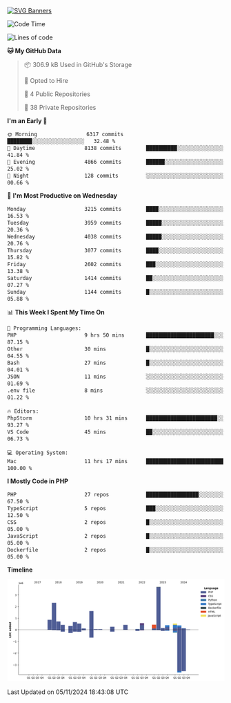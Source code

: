 [![SVG Banners](https://svg-banners.vercel.app/api?type=glitch&text1=Gere_Lajos%F0%9F%92%BB&width=800&height=400)](https://github.com/Akshay090/svg-banners)

<!--START_SECTION:waka-->
![Code Time](http://img.shields.io/badge/Code%20Time-1%2C939%20hrs%2015%20mins-blue)

![Lines of code](https://img.shields.io/badge/From%20Hello%20World%20I%27ve%20Written-14.7%20million%20lines%20of%20code-blue)

**🐱 My GitHub Data** 

> 📦 306.9 kB Used in GitHub's Storage 
 > 
> 💼 Opted to Hire
 > 
> 📜 4 Public Repositories 
 > 
> 🔑 38 Private Repositories 
 > 
**I'm an Early 🐤** 

```text
🌞 Morning                6317 commits        ████████░░░░░░░░░░░░░░░░░   32.48 % 
🌆 Daytime                8138 commits        ██████████░░░░░░░░░░░░░░░   41.84 % 
🌃 Evening                4866 commits        ██████░░░░░░░░░░░░░░░░░░░   25.02 % 
🌙 Night                  128 commits         ░░░░░░░░░░░░░░░░░░░░░░░░░   00.66 % 
```
📅 **I'm Most Productive on Wednesday** 

```text
Monday                   3215 commits        ████░░░░░░░░░░░░░░░░░░░░░   16.53 % 
Tuesday                  3959 commits        █████░░░░░░░░░░░░░░░░░░░░   20.36 % 
Wednesday                4038 commits        █████░░░░░░░░░░░░░░░░░░░░   20.76 % 
Thursday                 3077 commits        ████░░░░░░░░░░░░░░░░░░░░░   15.82 % 
Friday                   2602 commits        ███░░░░░░░░░░░░░░░░░░░░░░   13.38 % 
Saturday                 1414 commits        ██░░░░░░░░░░░░░░░░░░░░░░░   07.27 % 
Sunday                   1144 commits        █░░░░░░░░░░░░░░░░░░░░░░░░   05.88 % 
```


📊 **This Week I Spent My Time On** 

```text
💬 Programming Languages: 
PHP                      9 hrs 50 mins       ██████████████████████░░░   87.15 % 
Other                    30 mins             █░░░░░░░░░░░░░░░░░░░░░░░░   04.55 % 
Bash                     27 mins             █░░░░░░░░░░░░░░░░░░░░░░░░   04.01 % 
JSON                     11 mins             ░░░░░░░░░░░░░░░░░░░░░░░░░   01.69 % 
.env file                8 mins              ░░░░░░░░░░░░░░░░░░░░░░░░░   01.22 % 

🔥 Editors: 
PhpStorm                 10 hrs 31 mins      ███████████████████████░░   93.27 % 
VS Code                  45 mins             ██░░░░░░░░░░░░░░░░░░░░░░░   06.73 % 

💻 Operating System: 
Mac                      11 hrs 17 mins      █████████████████████████   100.00 % 
```

**I Mostly Code in PHP** 

```text
PHP                      27 repos            █████████████████░░░░░░░░   67.50 % 
TypeScript               5 repos             ███░░░░░░░░░░░░░░░░░░░░░░   12.50 % 
CSS                      2 repos             █░░░░░░░░░░░░░░░░░░░░░░░░   05.00 % 
JavaScript               2 repos             █░░░░░░░░░░░░░░░░░░░░░░░░   05.00 % 
Dockerfile               2 repos             █░░░░░░░░░░░░░░░░░░░░░░░░   05.00 % 
```



**Timeline**

![Lines of Code chart](https://raw.githubusercontent.com/gere-lajos/gere-lajos/main/assets/bar_graph.png)


 Last Updated on 05/11/2024 18:43:08 UTC
<!--END_SECTION:waka-->
